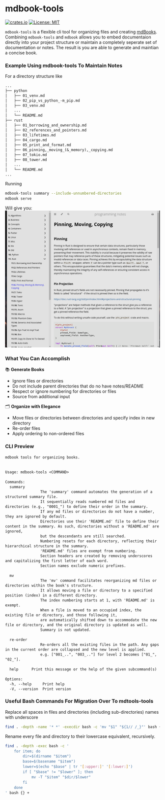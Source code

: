 
# mdbook-tools

[![crates.io](https://img.shields.io/crates/v/mdbook-tools.svg)](https://crates.io/crates/mdbook-tools)
[![License: MIT](https://img.shields.io/badge/license-MIT-purple.svg)](https://opensource.org/licenses/MIT)

`mdbook-tools` is a flexible cli tool for organizing files and creating [mdBooks](https://github.com/rust-lang/mdBook). Combining `mdbook-tools` and `mdbook` allows you to embed documentaion directly into your project structure or maintain a completely seperate set of documentation or notes. The result is you are able to generate and maintian a concise book.

### Example Using mdbook-tools To Maintain Notes
For a directory structure like
```
...
├── python
│   ├── 01_venv.md
│   ├── 02_pip_vs_python_-m_pip.md
│   ├── 03_venv.md
│   ...
│   └── README.md
├── rust
│   ├── 01_borrowing_and_ownership.md
│   ├── 02_references_and_pointers.md
│   ├── 03_lifetimes.md
│   ├── 04_cargo.md
│   ├── 05_print_and_format.md
│   ├── 06_pinning,_moving_(&_memory),_copying.md
│   ├── 07_tokio.md
│   ├── 08_tower.md
│   ...
│   └── README.md
...
```
Running
```bash
mdbook-tools summary --include-unnumbered-directories
mdbook serve
```
Will give you:
![Book Example](assets/outcome_example.png)

### What You Can Accomplish

📚 **Generate Books**
  - Ignore files or directories
  - Do not include parent directories that do no have notes/README
  - Respect or ignore numbering for directories or files
  - Source from additional input

🗂 **Organize with Elegance**
  - Move files or directories between directories and specify index in new directory
  - Re-order files
  - Apply ordering to non-ordered files


### CLI Preview
```
mdbook tools for organizing books.


Usage: mdbook-tools <COMMAND>

Commands:
  summary   
                The 'summary' command automates the generation of a structured summary file.
                It sequentially reads numbered md files and directories (e.g., "0001_") to define their order in the summary. 
                If any md files or directories do not have a number, they are ignored by default. 
                Directories use their 'README.md' file to define their content in the summary. As such, directories without a 'README.md' are ignored,
                but the descendants are still searched.
                Numbering resets for each directory, reflecting their hierarchical structure in the summary.
                'README.md' files are exempt from numbering.
                Section headers are created by removing underscores and capitalizing the first letter of each word.
                Section names exclude numeric prefixes.
                
  mv        
                The 'mv' command facilitates reorganizing md files or directories within the book's structure. 
                It allows moving a file or directory to a specified position (index) in a different directory. 
                The index numbering starts at 1, with 'README.md' is exempt.
                When a file is moved to an occupied index, the existing file or directory, and those following it,
                are automatically shifted down to accommodate the new file or directory, and the original directory is updated as well.
                Summary is not updated.
                
  re-order  
                Re-orders all the existing files in the path. Any gaps in the current order are collapsed and the new level is applied.
                e.g. ["001_..", "003_.."] for level 2 becomes ["01_", "02_"].
                
  help      Print this message or the help of the given subcommand(s)

Options:
  -h, --help     Print help
  -V, --version  Print version
```


### Useful Bash Commands For Migration Over To mdtools-tools
Replace all spaces in files and directories (including sub-directories) names with underscore
```bash
find . -depth -name '* *' -execdir bash -c 'mv "$1" "${1// /_}"' bash {} \;
```
Rename every file and directory to their lowercase equivalent, recursively.
```bash
find . -depth -exec bash -c '
    for item; do
        dir=$(dirname "$item")
        base=$(basename "$item")
        lower=$(echo "$base" | tr '[:upper:]' '[:lower:]')
        if [ "$base" != "$lower" ]; then
            mv -T "$item" "$dir/$lower"
        fi
    done
' bash {} +
```